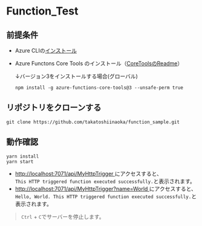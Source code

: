 # Function_Test
## 前提条件
- Azure CLIの[インストール](https://learn.microsoft.com/ja-jp/cli/azure/install-azure-cli)
- Azure Functons Core Tools のインストール（[CoreToolsのReadme](https://github.com/Azure/azure-functions-core-tools/blob/v4.x/README.md#windows)）

    ↓バージョン3をインストールする場合(グローバル)

    ```
    npm install -g azure-functions-core-tools@3 --unsafe-perm true
    ``` 

## リポジトリをクローンする
```
git clone https://github.com/takatoshiinaoka/function_sample.git
```

## 動作確認
```
yarn install
yarn start
```

- [http://localhost:7071/api/MyHttpTrigger ](http://localhost:7071/api/MyHttpTrigger)にアクセスすると、  
```This HTTP triggered function executed successfully.```と表示されます。
- [http://localhost:7071/api/MyHttpTrigger?name=World ](http://localhost:7071/api/MyHttpTrigger?name=World)にアクセスすると、  
```Hello, World. This HTTP triggered function executed successfully.```と表示されます。

> ```Ctrl``` + ```C```でサーバーを停止します。